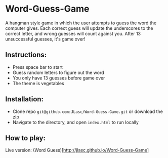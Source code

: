 # Word-Guess-Game

A hangman style game in which the user attempts to guess the word the computer gives. Each correct guess will update the underscores to the correct letter, and wrong guesses will count against you. After 13 unsuccessful guesses, it's game over!

## Instructions:

- Press space bar to start
- Guess random letters to figure out the word
- You only have 13 guesses before game over
- The theme is vegetables

## Installation:

- Clone repo `git@github.com:JLasc/Word-Guess-Game.git` or download the zip
- Navigate to the directory, and open `index.html` to run locally

## How to play:

Live version: (Word Guess)[http://jlasc.github.io/Word-Guess-Game]
